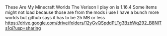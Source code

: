 These Are My Minecraft Worlds
The Verison I play on is 1.16.4 
Some items might not load because those are from the mods i use
I have a bunch more worlds but github says it has to be 25 MB or less
https://drive.google.com/drive/folders/12yGvQSpddPLTg3BzbWq292_B8NlTs1qj?usp=sharing
